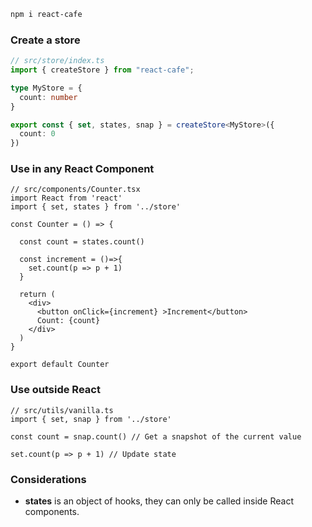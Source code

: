 ```bash
npm i react-cafe
```

### Create a store
```ts
// src/store/index.ts
import { createStore } from "react-cafe";

type MyStore = {
  count: number
}

export const { set, states, snap } = createStore<MyStore>({
  count: 0
})
```

### Use in any React Component
```tsx
// src/components/Counter.tsx
import React from 'react'
import { set, states } from '../store'

const Counter = () => {

  const count = states.count()

  const increment = ()=>{
    set.count(p => p + 1)
  }

  return (
    <div>
      <button onClick={increment} >Increment</button>
      Count: {count}
    </div>
  )
}

export default Counter
```
### Use outside React
```tsx
// src/utils/vanilla.ts
import { set, snap } from '../store'

const count = snap.count() // Get a snapshot of the current value

set.count(p => p + 1) // Update state

```

### Considerations

- **states** is an object of hooks, they can only be called inside React components.